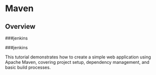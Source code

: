 # Maven

## Overview

###jenkins

###jenkins


This tutorial demonstrates how to create a simple web application using Apache Maven, covering project setup, dependency management, and basic build processes.
